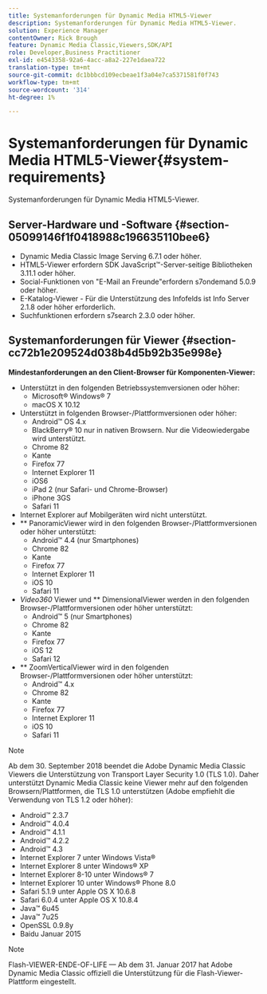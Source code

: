 ```yaml
---
title: Systemanforderungen für Dynamic Media HTML5-Viewer
description: Systemanforderungen für Dynamic Media HTML5-Viewer.
solution: Experience Manager
contentOwner: Rick Brough
feature: Dynamic Media Classic,Viewers,SDK/API
role: Developer,Business Practitioner
exl-id: e4543358-92a6-4acc-a8a2-227e1daea722
translation-type: tm+mt
source-git-commit: dc1bbbcd109ecbeae1f3a04e7ca5371581f0f743
workflow-type: tm+mt
source-wordcount: '314'
ht-degree: 1%

---
```


# Systemanforderungen für Dynamic Media HTML5-Viewer{#system-requirements}

Systemanforderungen für Dynamic Media HTML5-Viewer.

<!-- Updated April 06, 2021 from https://wiki.corp.adobe.com/pages/viewpage.action?spaceKey=scene7qa&title=s7Viewers%2C+S7SDK%2C+S7OnDemand+Release+Notes - Contact is Sasha -->

## Server-Hardware und -Software {#section-05099146f1f0418988c196635110bee6}

* Dynamic Media Classic Image Serving 6.7.1 oder höher.
* HTML5-Viewer erfordern SDK JavaScript™-Server-seitige Bibliotheken 3.11.1 oder höher.
* Social-Funktionen von &quot;E-Mail an Freunde&quot;erfordern s7ondemand 5.0.9 oder höher.
* E-Katalog-Viewer - Für die Unterstützung des Infofelds ist Info Server 2.1.8 oder höher erforderlich.
* Suchfunktionen erfordern s7search 2.3.0 oder höher.

## Systemanforderungen für Viewer {#section-cc72b1e209524d038b4d5b92b35e998e}

**Mindestanforderungen an den Client-Browser für Komponenten-Viewer:**

* Unterstützt in den folgenden Betriebssystemversionen oder höher:
   * Microsoft® Windows® 7
   * macOS X 10.12
* Unterstützt in folgenden Browser-/Plattformversionen oder höher:
   * Android™ OS 4.x
   * BlackBerry® 10 nur in nativen Browsern. Nur die Videowiedergabe wird unterstützt.
   * Chrome 82
   * Kante
   * Firefox 77
   * Internet Explorer 11
   * iOS6
   * iPad 2 (nur Safari- und Chrome-Browser)
   * iPhone 3GS
   * Safari 11
* Internet Explorer auf Mobilgeräten wird nicht unterstützt.
* ** PanoramicViewer wird in den folgenden Browser-/Plattformversionen oder höher unterstützt:
   * Android™ 4.4 (nur Smartphones)
   * Chrome 82
   * Kante
   * Firefox 77
   * Internet Explorer 11
   * iOS 10
   * Safari 11
* *Video360* Viewer und  ** DimensionalViewer werden in den folgenden Browser-/Plattformversionen oder höher unterstützt:
   * Android™ 5 (nur Smartphones)
   * Chrome 82
   * Kante
   * Firefox 77
   * iOS 12
   * Safari 12
* ** ZoomVerticalViewer wird in den folgenden Browser-/Plattformversionen oder höher unterstützt:
   * Android™ 4.x
   * Chrome 82
   * Kante
   * Firefox 77
   * Internet Explorer 11
   * iOS 10
   * Safari 11

>[!NOTE]
>
>Ab dem 30. September 2018 beendet die Adobe Dynamic Media Classic Viewers die Unterstützung von Transport Layer Security 1.0 (TLS 1.0). Daher unterstützt Dynamic Media Classic keine Viewer mehr auf den folgenden Browsern/Plattformen, die TLS 1.0 unterstützen (Adobe empfiehlt die Verwendung von TLS 1.2 oder höher):
>
> * Android™ 2.3.7
> * Android™ 4.0.4
> * Android™ 4.1.1
> * Android™ 4.2.2
> * Android™ 4.3
> * Internet Explorer 7 unter Windows Vista®
> * Internet Explorer 8 unter Windows® XP
> * Internet Explorer 8-10 unter Windows® 7
> * Internet Explorer 10 unter Windows® Phone 8.0
> * Safari 5.1.9 unter Apple OS X 10.6.8
> * Safari 6.0.4 unter Apple OS X 10.8.4
> * Java™ 6u45
> * Java™ 7u25
> * OpenSSL 0.9.8y
> * Baidu Januar 2015


>[!NOTE]
>
>Flash-VIEWER-ENDE-OF-LIFE — Ab dem 31. Januar 2017 hat Adobe Dynamic Media Classic offiziell die Unterstützung für die Flash-Viewer-Plattform eingestellt.
